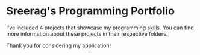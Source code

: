 # Sreerag's Programming Portfolio

I've included 4 projects that showcase my programming skills. You can find more information about these projects in their respective folders.

Thank you for considering my application!
